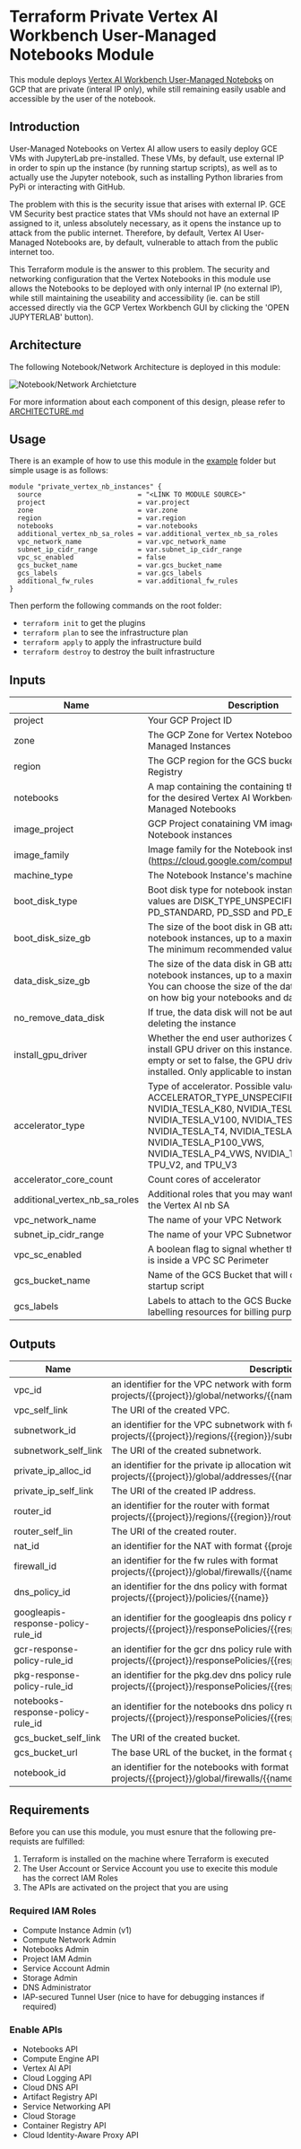 # Terraform Private Vertex AI Workbench User-Managed Notebooks Module

This module deploys [Vertex AI Workbench User-Managed Noteboks](https://cloud.google.com/vertex-ai/docs/workbench/user-managed/introduction) on GCP that are private (interal IP only), while still remaining easily usable and accessible by the user of the notebook.

## Introduction

User-Managed Notebooks on Vertex AI allow users to easily deploy GCE VMs with JupyterLab pre-installed. These VMs, by default, use external IP in order to spin up the instance (by running startup scripts), as well as to actually use the Jupyter notebook, such as installing Python libraries from PyPi or interacting with GitHub.

The problem with this is the security issue that arises with external IP. GCE VM Security best practice states that VMs should not have an external IP assigned to it, unless absolutely necessary, as it opens the instance up to attack from the public internet. Therefore, by default, Vertex AI User-Managed Notebooks are, by default, vulnerable to attach from the public internet too.

This Terraform module is the answer to this problem. The security and networking configuration that the Vertex Notebooks in this module use allows the Notebooks to be deployed with only internal IP (no external IP), while still maintaining the useability and accessibility (ie. can be still accessed directly via the GCP Vertex Workbench GUI by clicking the 'OPEN JUPYTERLAB' button).


## Architecture

The following Notebook/Network Architecture is deployed in this module:


![Notebook/Network Archietcture ](./docs/images/private-notebooks.png "Notebook/Network Architecture")


For more information about each component of this design, please refer to [ARCHITECTURE.md](./docs/ARCHITECTURE.md)


## Usage

There is an example of how to use this module in the [example](./example/) folder but simple usage is as follows:

```hcl
module "private_vertex_nb_instances" {
  source                        = "<LINK TO MODULE SOURCE>"
  project                       = var.project
  zone                          = var.zone
  region                        = var.region
  notebooks                     = var.notebooks
  additional_vertex_nb_sa_roles = var.additional_vertex_nb_sa_roles
  vpc_network_name              = var.vpc_network_name
  subnet_ip_cidr_range          = var.subnet_ip_cidr_range
  vpc_sc_enabled                = false
  gcs_bucket_name               = var.gcs_bucket_name
  gcs_labels                    = var.gcs_labels
  additional_fw_rules           = var.additional_fw_rules
}
```

Then perform the following commands on the root folder:

- `terraform init` to get the plugins
- `terraform plan` to see the infrastructure plan
- `terraform apply` to apply the infrastructure build
- `terraform destroy` to destroy the built infrastructure


## Inputs

| Name | Description | Type | Default | Required |
|------|-------------|------|---------|:--------:|
| project | Your GCP Project ID | string | n/a | yes |
| zone | The GCP Zone for Vertex Notebook User-Managed Instances | string | europe-west1-b | no |
| region | The GCP region for the GCS bucket and Artifact Registry | string | europe-west1 | no |
| notebooks | A map containing the containing the configuration for the desired Vertex AI Workbench User-Managed Notebooks | map | {} | yes |
| image_project | GCP Project conataining VM image for the Notebook instances | string | deeplearning-platform-release | no |
| image_family | Image family for the Notebook instances (https://cloud.google.com/compute/docs/images) | string | common-cpu | no |
| machine_type | The Notebook Instance's machine type | string | n1-standard-4 | no |
| boot_disk_type | Boot disk type for notebook instances. Possible values are DISK_TYPE_UNSPECIFIED, PD_STANDARD, PD_SSD and PD_BALANCED | string | PD_STANDARD | no |
| boot_disk_size_gb | The size of the boot disk in GB attached to notebook instances, up to a maximum of 64 TB. The minimum recommended value is 100GB | number | 100 | no |
| data_disk_size_gb | The size of the data disk in GB attached to notebook instances, up to a maximum of 64 TB. You can choose the size of the data disk based on how big your notebooks and data are | number | 100 | no |
| no_remove_data_disk | If true, the data disk will not be auto deleted when deleting the instance | bool | true | no |
| install_gpu_driver | Whether the end user authorizes Google Cloud to install GPU driver on this instance. If this field is empty or set to false, the GPU driver won't be installed. Only applicable to instances with GPUs | string | false | no |
| accelerator_type | Type of accelerator. Possible values are ACCELERATOR_TYPE_UNSPECIFIED, NVIDIA_TESLA_K80, NVIDIA_TESLA_P100, NVIDIA_TESLA_V100, NVIDIA_TESLA_P4, NVIDIA_TESLA_T4, NVIDIA_TESLA_T4_VWS, NVIDIA_TESLA_P100_VWS, NVIDIA_TESLA_P4_VWS, NVIDIA_TESLA_A100, TPU_V2, and TPU_V3 | string | ACCELERATOR_TYPE_UNSPECIFIED | no |
| accelerator_core_count | Count cores of accelerator | number | 1 | no |
| additional_vertex_nb_sa_roles | Additional roles that you may want to assign to the Vertex AI nb SA | list | [] | no |
| vpc_network_name | The name of your VPC Network | string | n/a | yes |
| subnet_ip_cidr_range | The name of your VPC Subnetwork | string | 10.0.0.0/21 | no |
| vpc_sc_enabled | A boolean flag to signal whether this enviornment is inside a VPC SC Perimeter | bool | false | no |
| gcs_bucket_name | Name of the GCS Bucket that will contain the post startup script | string | n/a | yes |
| gcs_labels | Labels to attach to the GCS Bucket. Useful for labelling resources for billing purposes | map(string) | null | no |

## Outputs

| Name | Description |
|------|-------------|
| vpc_id | an identifier for the VPC network with format projects/{{project}}/global/networks/{{name}} |
| vpc_self_link | The URI of the created VPC. |
| subnetwork_id | an identifier for the VPC subnetwork with format projects/{{project}}/regions/{{region}}/subnetworks/{{name}} |
| subnetwork_self_link | The URI of the created subnetwork. |
| private_ip_alloc_id | an identifier for the private ip allocation with format projects/{{project}}/global/addresses/{{name}} |
| private_ip_self_link | The URI of the created IP address. |
| router_id | an identifier for the router with format projects/{{project}}/regions/{{region}}/routers/{{name}} |
| router_self_lin | The URI of the created router. |
| nat_id | an identifier for the NAT with format {{project}}/{{region}}/{{router}}/{{name}} |
| firewall_id | an identifier for the fw rules with format projects/{{project}}/global/firewalls/{{name}} |
| dns_policy_id | an identifier for the dns policy with format projects/{{project}}/policies/{{name}} |
| googleapis-response-policy-rule_id | an identifier for the googleapis dns policy rule with format projects/{{project}}/responsePolicies/{{response_policy}}/rules/{{rule_name}} |
| gcr-response-policy-rule_id | an identifier for the gcr dns policy rule with format projects/{{project}}/responsePolicies/{{response_policy}}/rules/{{rule_name}} |
| pkg-response-policy-rule_id | an identifier for the pkg.dev dns policy rule with format projects/{{project}}/responsePolicies/{{response_policy}}/rules/{{rule_name}} |
| notebooks-response-policy-rule_id | an identifier for the notebooks dns policy rule with format projects/{{project}}/responsePolicies/{{response_policy}}/rules/{{rule_name}} |
| gcs_bucket_self_link | The URI of the created bucket. |
| gcs_bucket_url | The base URL of the bucket, in the format gs://<bucket-name> |
| notebook_id | an identifier for the notebooks with format projects/{{project}}/global/firewalls/{{name}} |


## Requirements

Before you can use this module, you must esnure that the following pre-requists are fulfilled:

1. Terraform is installed on the machine where Terraform is executed
2. The User Account or Service Account you use to execite this module has the correct IAM Roles
3. The APIs are activated on the project that you are using

### Required IAM Roles

- Compute Instance Admin (v1)
- Compute Network Admin
- Notebooks Admin
- Project IAM Admin
- Service Account Admin
- Storage Admin
- DNS Administrator
- IAP-secured Tunnel User (nice to have for debugging instances if required)

### Enable APIs

- Notebooks API
- Compute Engine API
- Vertex AI API
- Cloud Logging API
- Cloud DNS API
- Artifact Registry API
- Service Networking API
- Cloud Storage
- Container Registry API
- Cloud Identity-Aware Proxy API